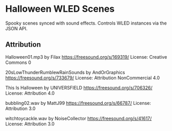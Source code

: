 # Halloween WLED Scenes

Spooky scenes synced with sound effects.
Controls WLED instances via the JSON API.

## Attribution

Halloween01.mp3 by Filax
https://freesound.org/s/169319/
License: Creative Commons 0

20sLowThunderRumblewRainSounds by AndOrGraphics
https://freesound.org/s/733679/
License: Attribution NonCommercial 4.0

This Is Halloween by UNIVERSFIELD
https://freesound.org/s/706326/
License: Attribution 4.0

bubbling02.wav by MattJ99
https://freesound.org/s/66787/
License: Attribution 3.0

witchtoycackle.wav by NoiseCollector
https://freesound.org/s/41617/
License: Attribution 3.0
